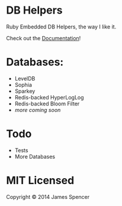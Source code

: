 # DB Helpers

Ruby Embedded DB Helpers, the way I like it.

Check out the [Documentation](http://jamess237.github.io/db_helpers/)!
# Databases:
  - LevelDB
  - Sophia
  - Sparkey
  - Redis-backed HyperLogLog
  - Redis-backed Bloom Filter
  - *more coming soon*

# Todo
  - Tests
  - More Databases

# MIT Licensed
Copyright &copy; 2014 James Spencer
